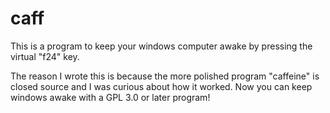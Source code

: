 # caff

This is a program to keep your windows computer awake by pressing the virtual "f24" key.

The reason I wrote this is because the more polished program "caffeine" is closed source and
I was curious about how it worked. Now you can keep windows awake with a GPL 3.0 or later program!